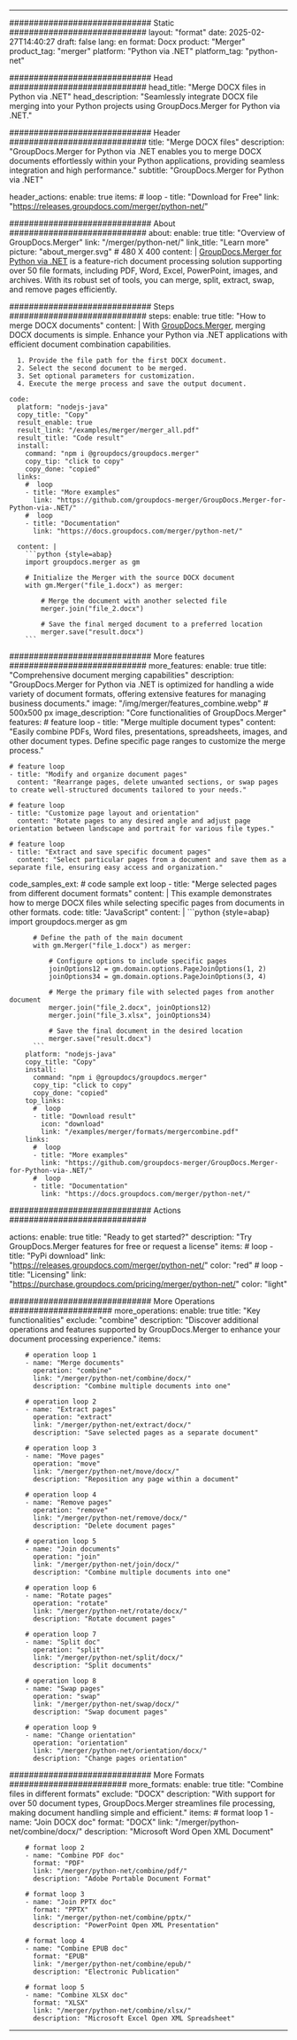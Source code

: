 
---
############################# Static ############################
layout: "format"
date:  2025-02-27T14:40:27
draft: false
lang: en
format: Docx
product: "Merger"
product_tag: "merger"
platform: "Python via .NET"
platform_tag: "python-net"

############################# Head ############################
head_title: "Merge DOCX files in Python via .NET"
head_description: "Seamlessly integrate DOCX file merging into your Python projects using GroupDocs.Merger for Python via .NET."

############################# Header ############################
title: "Merge DOCX files" 
description: "GroupDocs.Merger for Python via .NET enables you to merge DOCX documents effortlessly within your Python applications, providing seamless integration and high performance."
subtitle: "GroupDocs.Merger for Python via .NET" 

header_actions:
  enable: true
  items:
    #  loop
    - title: "Download for Free"
      link: "https://releases.groupdocs.com/merger/python-net/"
      
############################# About ############################
about:
    enable: true
    title: "Overview of GroupDocs.Merger"
    link: "/merger/python-net/"
    link_title: "Learn more"
    picture: "about_merger.svg" # 480 X 400
    content: |
       [GroupDocs.Merger for Python via .NET](/merger/python-net/) is a feature-rich document processing solution supporting over 50 file formats, including PDF, Word, Excel, PowerPoint, images, and archives. With its robust set of tools, you can merge, split, extract, swap, and remove pages efficiently.

############################# Steps ############################
steps:
    enable: true
    title: "How to merge DOCX documents"
    content: |
      With [GroupDocs.Merger](/merger/python-net/), merging DOCX documents is simple. Enhance your Python via .NET applications with efficient document combination capabilities.
      
      1. Provide the file path for the first DOCX document.
      2. Select the second document to be merged.
      3. Set optional parameters for customization.
      4. Execute the merge process and save the output document.
   
    code:
      platform: "nodejs-java"
      copy_title: "Copy"
      result_enable: true
      result_link: "/examples/merger/merger_all.pdf"
      result_title: "Code result"
      install:
        command: "npm i @groupdocs/groupdocs.merger"
        copy_tip: "click to copy"
        copy_done: "copied"
      links:
        #  loop
        - title: "More examples"
          link: "https://github.com/groupdocs-merger/GroupDocs.Merger-for-Python-via-.NET/"
        #  loop
        - title: "Documentation"
          link: "https://docs.groupdocs.com/merger/python-net/"
          
      content: |
        ```python {style=abap}
        import groupdocs.merger as gm

        # Initialize the Merger with the source DOCX document
        with gm.Merger("file_1.docx") as merger:
            
            # Merge the document with another selected file
            merger.join("file_2.docx")

            # Save the final merged document to a preferred location
            merger.save("result.docx")
        ```            

############################# More features ############################
more_features:
  enable: true
  title: "Comprehensive document merging capabilities"
  description: "GroupDocs.Merger for Python via .NET is optimized for handling a wide variety of document formats, offering extensive features for managing business documents."
  image: "/img/merger/features_combine.webp" # 500x500 px
  image_description: "Core functionalities of GroupDocs.Merger"
  features:
    # feature loop
    - title: "Merge multiple document types"
      content: "Easily combine PDFs, Word files, presentations, spreadsheets, images, and other document types. Define specific page ranges to customize the merge process."

    # feature loop
    - title: "Modify and organize document pages"
      content: "Rearrange pages, delete unwanted sections, or swap pages to create well-structured documents tailored to your needs."

    # feature loop
    - title: "Customize page layout and orientation"
      content: "Rotate pages to any desired angle and adjust page orientation between landscape and portrait for various file types."

    # feature loop
    - title: "Extract and save specific document pages"
      content: "Select particular pages from a document and save them as a separate file, ensuring easy access and organization."
      
  code_samples_ext:
    # code sample ext loop
    - title: "Merge selected pages from different document formats"
      content: |
        This example demonstrates how to merge DOCX files while selecting specific pages from documents in other formats.
      code:
        title: "JavaScript"
        content: |
          ```python {style=abap}
          import groupdocs.merger as gm
          
          # Define the path of the main document
          with gm.Merger("file_1.docx") as merger:
            
              # Configure options to include specific pages
              joinOptions12 = gm.domain.options.PageJoinOptions(1, 2)
              joinOptions34 = gm.domain.options.PageJoinOptions(3, 4)
          
              # Merge the primary file with selected pages from another document
              merger.join("file_2.docx", joinOptions12)
              merger.join("file_3.xlsx", joinOptions34)

              # Save the final document in the desired location
              merger.save("result.docx")
          ```
        platform: "nodejs-java"
        copy_title: "Copy"
        install:
          command: "npm i @groupdocs/groupdocs.merger"
          copy_tip: "click to copy"
          copy_done: "copied"
        top_links:
          #  loop
          - title: "Download result"
            icon: "download"
            link: "/examples/merger/formats/mergercombine.pdf"
        links:
          #  loop
          - title: "More examples"
            link: "https://github.com/groupdocs-merger/GroupDocs.Merger-for-Python-via-.NET/"
          #  loop
          - title: "Documentation"
            link: "https://docs.groupdocs.com/merger/python-net/"
            

            


############################# Actions ############################

actions:
  enable: true
  title: "Ready to get started?"
  description: "Try GroupDocs.Merger features for free or request a license"
  items:
    #  loop
    - title: "PyPi download"
      link: "https://releases.groupdocs.com/merger/python-net/"
      color: "red"
        #  loop
    - title: "Licensing"
      link: "https://purchase.groupdocs.com/pricing/merger/python-net/"
      color: "light"


############################# More Operations #####################
more_operations:
    enable: true
    title: "Key functionalities"
    exclude: "combine"
    description: "Discover additional operations and features supported by GroupDocs.Merger to enhance your document processing experience."
    items: 
          
        # operation loop 1
        - name: "Merge documents"
          operation: "combine"
          link: "/merger/python-net/combine/docx/"
          description: "Combine multiple documents into one"

        # operation loop 2
        - name: "Extract pages"
          operation: "extract"
          link: "/merger/python-net/extract/docx/"
          description: "Save selected pages as a separate document"

        # operation loop 3
        - name: "Move pages"
          operation: "move"
          link: "/merger/python-net/move/docx/"
          description: "Reposition any page within a document"

        # operation loop 4
        - name: "Remove pages"
          operation: "remove"
          link: "/merger/python-net/remove/docx/"
          description: "Delete document pages"

        # operation loop 5
        - name: "Join documents"
          operation: "join"
          link: "/merger/python-net/join/docx/"
          description: "Combine multiple documents into one"

        # operation loop 6
        - name: "Rotate pages"
          operation: "rotate"
          link: "/merger/python-net/rotate/docx/"
          description: "Rotate document pages"

        # operation loop 7
        - name: "Split doc"
          operation: "split"
          link: "/merger/python-net/split/docx/"
          description: "Split documents"

        # operation loop 8
        - name: "Swap pages"
          operation: "swap"
          link: "/merger/python-net/swap/docx/"
          description: "Swap document pages"

        # operation loop 9
        - name: "Change orientation"
          operation: "orientation"
          link: "/merger/python-net/orientation/docx/"
          description: "Change pages orientation"
          
        
          
############################# More Formats ########################
more_formats:
    enable: true
    title: "Combine files in different formats"
    exclude: "DOCX"
    description: "With support for over 50 document types, GroupDocs.Merger streamlines file processing, making document handling simple and efficient."
    items: 
        # format loop 1
        - name: "Join DOCX doc"
          format: "DOCX"
          link: "/merger/python-net/combine/docx/"
          description: "Microsoft Word Open XML Document"
          
        # format loop 2
        - name: "Combine PDF doc"
          format: "PDF"
          link: "/merger/python-net/combine/pdf/"
          description: "Adobe Portable Document Format"
          
        # format loop 3
        - name: "Join PPTX doc"
          format: "PPTX"
          link: "/merger/python-net/combine/pptx/"
          description: "PowerPoint Open XML Presentation"

        # format loop 4
        - name: "Combine EPUB doc"
          format: "EPUB"
          link: "/merger/python-net/combine/epub/"
          description: "Electronic Publication"
          
        # format loop 5
        - name: "Combine XLSX doc"
          format: "XLSX"
          link: "/merger/python-net/combine/xlsx/"
          description: "Microsoft Excel Open XML Spreadsheet"
  

---